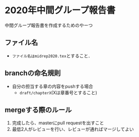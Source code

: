 2020年中間グループ報告書
=======
中間グループ報告書を作成するためのやーつ

## ファイル名
- `ファイル名はmidrep2020.tex`とすること．

## branchの命名規則
- 自分の担当する章の内容をpushする場合
  - `draft/chapterX`(Xは章番号とすること)

## mergeする際のルール
1. 完成したら、masterにpull requestを出すこと
3. 最低2人がレビューを行い、レビューが通ればマージしてよい
